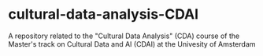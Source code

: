 # cultural-data-analysis-CDAI
A repository related to the "Cultural Data Analysis" (CDA) course of the Master's track on Cultural Data and AI (CDAI) at the Univesity of Amsterdam
